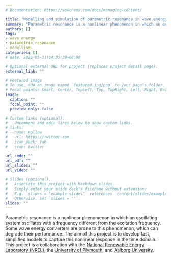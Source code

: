 ```yaml
---
# Documentation: https://wowchemy.com/docs/managing-content/

title: "Modelling and simulation of parametric resonance in wave energy converters using a simplified model"
summary: "Parametric resonance is a nonlinear phenomenon in which an oscillating system oscillates with a frequency different from the excitation frequency. Some wave energy converters are prone to this phenomenon, which can degrade their performance. The aim of this project is to develop fast, simplified models to capture this nonlinear response in the time domain."
authors: []
tags: 
- wave energy
- parametric resonance
- modelling
categories: []
# date: 2021-05-31T14:35:39+08:00

# Optional external URL for project (replaces project detail page).
external_link: ""

# Featured image
# To use, add an image named `featured.jpg/png` to your page's folder.
# Focal points: Smart, Center, TopLeft, Top, TopRight, Left, Right, BottomLeft, Bottom, BottomRight.
image:
  caption: ""
  focal_point: ""
  preview_only: false

# Custom links (optional).
#   Uncomment and edit lines below to show custom links.
# links:
# - name: Follow
#   url: https://twitter.com
#   icon_pack: fab
#   icon: twitter

url_code: ""
url_pdf: ""
url_slides: ""
url_video: ""

# Slides (optional).
#   Associate this project with Markdown slides.
#   Simply enter your slide deck's filename without extension.
#   E.g. `slides = "example-slides"` references `content/slides/example-slides.md`.
#   Otherwise, set `slides = ""`.
slides: ""
---
```


Parametric resonance is a nonlinear phenomenon in which an oscillating system oscillates with a frequency different from the excitation frequency. 
Some wave energy converters are prone to this phenomenon, which can degrade their performance. 
The aim of this project is to develop fast, simplified models to capture this nonlinear response in the time domain.
This project is a collaboration with the [National Renewable Energy Laboratory (NREL)](https://www.nrel.gov/), the [University of Plymouth](https://www.plymouth.ac.uk/), and [Aalborg University](https://www.en.aau.dk/).